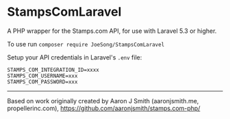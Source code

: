 StampsComLaravel
==============
A PHP wrapper for the Stamps.com API, for use with Laravel 5.3 or higher.

To use run `composer require JoeSong/StampsComLaravel`

Setup your API credentials in Laravel's `.env` file:
```
STAMPS_COM_INTEGRATION_ID=xxxx
STAMPS_COM_USERNAME=xxx
STAMPS_COM_PASSWORD=xxx
```

---
Based on work originally created by Aaron J Smith (aaronjsmith.me, propellerinc.com), https://github.com/aaronjsmith/stamps.com-php/ 